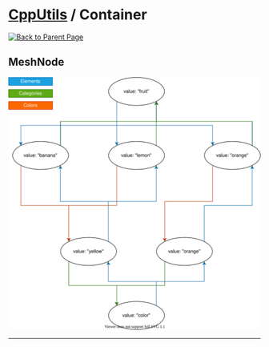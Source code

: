 # [CppUtils](../README.md) / Container

[![Back to Parent Page](https://img.shields.io/badge/-Back_to_Parent_Page-blue?style=for-the-badge)](../README.md)

## MeshNode

<p align="center"><img src="resources/MeshNodeFig.drawio.svg" alt="MeshNode figure"/></p>

---

